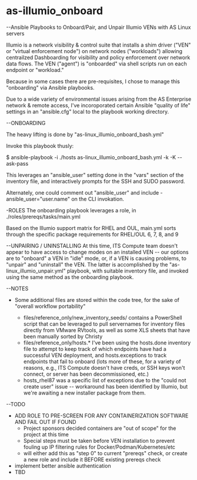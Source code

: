 # as-illumio_onboard
--Ansible Playbooks to Onboard/Pair, and Unpair Illumio VENs with AS Linux servers

Illumio is a network visibility & control suite that installs a shim driver ("VEN" or "virtual enforcement node") on network nodes ("workloads") allowing centrailzed Dashboarding for visibility and policy enforcement over network data flows. The VEN ("agent") is "onboarded" via shell scripts run on each endpoint or "workload."

Because in some cases there are pre-requisites, I chose to manage this "onboarding" via Ansible playbooks.

Due to a wide variety of environmental issues arising from the AS Enterprise network & remote access, I've incoroporated certain Ansible "quality of life" settings in an "ansible.cfg" local to the playbook working directory.


--ONBOARDING

The heavy lifting is done by "as-linux_illumio_onboard_bash.yml"

Invoke this playbook thusly:

$ ansible-playbook -i ./hosts as-linux_illumio_onboard_bash.yml -k -K --ask-pass

This leverages an "ansible_user" setting done in the "vars" section of the inventory file, and interactively prompts for the SSH and SUDO password.

Alternately, one could comment out "ansible_user" and include -ansible_user="user.name" on the CLI invokation.

-ROLES
The onboarding playbook leverages a role, in ./roles/prereqs/tasks/main.yml

Based on the Illumio support matrix for RHEL and OUL, main.yml sorts through the specific package requirements for RHEL/OUL 6, 7, 8, and 9


--UNPAIRING / UNINSTALLING
At this time, ITS Compute team doesn't appear to have access to change modes on an installed VEN -- our options are to "onboard" a VEN in "idle" mode, or, if a VEN is causing problems, to "unpair" and "uninstall" the VEN. The latter is accomplished by the "as-linux_illumio_unpair.yml" playbook, with suitable inventory file, and invoked using the same method as the onboarding playbook.

--NOTES
- Some additional files are stored within the code tree, for the sake of "overall workflow portability" 

  - files/reference_only/new_inventory_seeds/ contains a PowerShell script that can be leveraged to pull servernames for inventory files directly from VMware RVtools, as well as some XLS sheets that have been manually sorted by Christy
  -  files/reference_only/hosts.* I've been using the hosts.done inventory file to attempt to keep track of which endpoints have had a successful VEN deployment, and hosts.exceptions to track endpoints that fail to onboard (lots more of these, for a variety of reasons, e.g., ITS Compute doesn't have creds, or SSH keys won't connect, or server has been decommissioned, etc.)
  - hosts_rhel87 was a specific list of exceptions due to the "could not create user" issue -- workaround has been identified by Illumio, but we're awaiting a new installer package from them.

--TODO

  - ADD ROLE TO PRE-SCREEN FOR ANY CONTAINERIZATION SOFTWARE AND FAIL OUT IF FOUND
    * Project sponsors decided containers are "out of scope" for the project at this time
    * Special steps must be taken before VEN installation to prevent fouling up IP filtering rules for Docker/Podman/Kubernetes/etc
    * will either add this as "step 0" to current "prereqs" check, or create a new role and include it BEFORE existing prereqs check
  - implement better ansible authentication
  - TBD